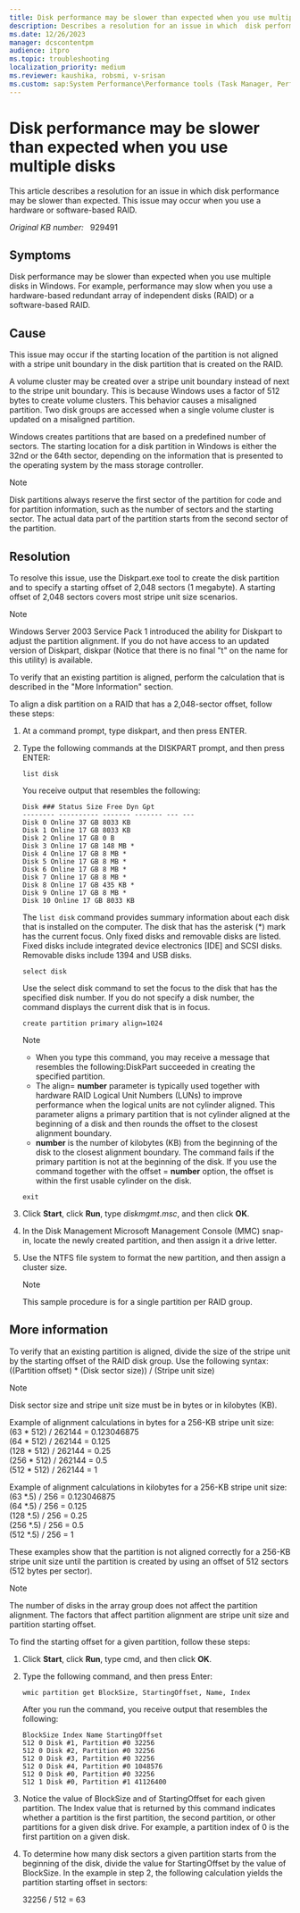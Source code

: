 ```yaml
---
title: Disk performance may be slower than expected when you use multiple disks
description: Describes a resolution for an issue in which  disk performance may be slower than expected.  This issue may occur when you use a hardware or software-based RAID.
ms.date: 12/26/2023
manager: dcscontentpm
audience: itpro
ms.topic: troubleshooting
localization_priority: medium
ms.reviewer: kaushika, robsmi, v-srisan
ms.custom: sap:System Performance\Performance tools (Task Manager, Perfmon, WSRM, and WPA), csstroubleshoot
---
```

# Disk performance may be slower than expected when you use multiple disks

This article describes a resolution for an issue in which  disk performance may be slower than expected. This issue may occur when you use a hardware or software-based RAID.

_Original KB number:_ &nbsp; 929491

## Symptoms

Disk performance may be slower than expected when you use multiple disks in Windows. For example, performance may slow when you use a hardware-based redundant array of independent disks (RAID) or a software-based RAID.

## Cause

This issue may occur if the starting location of the partition is not aligned with a stripe unit boundary in the disk partition that is created on the RAID.

A volume cluster may be created over a stripe unit boundary instead of next to the stripe unit boundary. This is because Windows uses a factor of 512 bytes to create volume clusters. This behavior causes a misaligned partition. Two disk groups are accessed when a single volume cluster is updated on a misaligned partition.

Windows creates partitions that are based on a predefined number of sectors. The starting location for a disk partition in Windows is either the 32nd or the 64th sector, depending on the information that is presented to the operating system by the mass storage controller.

> [!NOTE]
> Disk partitions always reserve the first sector of the partition for code and for partition information, such as the number of sectors and the starting sector. The actual data part of the partition starts from the second sector of the partition.

## Resolution

To resolve this issue, use the Diskpart.exe tool to create the disk partition and to specify a starting offset of 2,048 sectors (1 megabyte). A starting offset of 2,048 sectors covers most stripe unit size scenarios.

> [!NOTE]
> Windows Server 2003 Service Pack 1 introduced the ability for Diskpart to adjust the partition alignment. If you do not have access to an updated version of Diskpart, diskpar (Notice that there is no final "t" on the name for this utility) is available.

To verify that an existing partition is aligned, perform the calculation that is described in the "More Information" section.

To align a disk partition on a RAID that has a 2,048-sector offset, follow these steps:  

1. At a command prompt, type diskpart, and then press ENTER.
2. Type the following commands at the DISKPART prompt, and then press ENTER:  

   ```console
   list disk
   ```

   You receive output that resembles the following:

   ```output
   Disk ### Status Size Free Dyn Gpt  
   -------- ---------- ------- ------- --- ---  
   Disk 0 Online 37 GB 8033 KB  
   Disk 1 Online 17 GB 8033 KB
   Disk 2 Online 17 GB 0 B  
   Disk 3 Online 17 GB 148 MB *  
   Disk 4 Online 17 GB 8 MB *  
   Disk 5 Online 17 GB 8 MB *  
   Disk 6 Online 17 GB 8 MB *  
   Disk 7 Online 17 GB 8 MB *  
   Disk 8 Online 17 GB 435 KB *  
   Disk 9 Online 17 GB 8 MB *  
   Disk 10 Online 17 GB 8033 KB
   ```  

   The `list disk` command provides summary information about each disk that is installed on the computer. The disk that has the asterisk (*) mark has the current focus. Only fixed disks and removable disks are listed. Fixed disks include integrated device electronics [IDE] and SCSI disks. Removable disks include 1394 and USB disks.  

   ```console
   select disk
   ```

   Use the select disk command to set the focus to the disk that has the specified disk number. If you do not specify a disk number, the command displays the current disk that is in focus.

   ```console
   create partition primary align=1024
   ```

   > [!NOTE]  
   >
   >- When you type this command, you may receive a message that resembles the following:DiskPart succeeded in creating the specified partition.  
   >- The align= **number** parameter is typically used together with hardware RAID Logical Unit Numbers (LUNs) to improve performance when the logical units are not cylinder aligned. This parameter aligns a primary partition that is not cylinder aligned at the beginning of a disk and then rounds the offset to the closest alignment boundary.  
   >- **number** is the number of kilobytes (KB) from the beginning of the disk to the closest alignment boundary. The command fails if the primary partition is not at the beginning of the disk. If you use the command together with the offset = **number** option, the offset is within the first usable cylinder on the disk.  

   ```console
   exit
   ```

3. Click **Start**, click **Run**, type *diskmgmt.msc*, and then click **OK**.
4. In the Disk Management Microsoft Management Console (MMC) snap-in, locate the newly created partition, and then assign it a drive letter.
5. Use the NTFS file system to format the new partition, and then assign a cluster size.  

   > [!NOTE]
   > This sample procedure is for a single partition per RAID group.

## More information

To verify that an existing partition is aligned, divide the size of the stripe unit by the starting offset of the RAID disk group. Use the following syntax:  
((Partition offset) * (Disk sector size)) / (Stripe unit size)
> [!NOTE]
> Disk sector size and stripe unit size must be in bytes or in kilobytes (KB).

Example of alignment calculations in bytes for a 256-KB stripe unit size:  
(63 \* 512) / 262144 = 0.123046875  
(64 \* 512) / 262144 = 0.125  
(128 \* 512) / 262144 = 0.25  
(256 \* 512) / 262144 = 0.5  
(512 \* 512) / 262144 = 1  

Example of alignment calculations in kilobytes for a 256-KB stripe unit size:  
(63 \*.5) / 256 = 0.123046875  
(64 \*.5) / 256 = 0.125  
(128 \*.5) / 256 = 0.25  
(256 \*.5) / 256 = 0.5  
(512 \*.5) / 256 = 1  

These examples show that the partition is not aligned correctly for a 256-KB stripe unit size until the partition is created by using an offset of 512 sectors (512 bytes per sector).

> [!NOTE]
> The number of disks in the array group does not affect the partition alignment. The factors that affect partition alignment are stripe unit size and partition starting offset.

To find the starting offset for a given partition, follow these steps:  

1. Click **Start**, click **Run**, type cmd, and then click **OK**.
2. Type the following command, and then press Enter: 

   ```console
   wmic partition get BlockSize, StartingOffset, Name, Index
   ```  

   After you run the command, you receive output that resembles the following:

   ```output
   BlockSize Index Name StartingOffset  
   512 0 Disk #1, Partition #0 32256  
   512 0 Disk #2, Partition #0 32256  
   512 0 Disk #3, Partition #0 32256  
   512 0 Disk #4, Partition #0 1048576  
   512 0 Disk #0, Partition #0 32256  
   512 1 Disk #0, Partition #1 41126400
   ```

3. Notice the value of BlockSize and of StartingOffset for each given partition. The Index value that is returned by this command indicates whether a partition is the first partition, the second partition, or other partitions for a given disk drive. For example, a partition index of 0 is the first partition on a given disk.
4. To determine how many disk sectors a given partition starts from the beginning of the disk, divide the value for StartingOffset by the value of BlockSize. In the example in step 2, the following calculation yields the partition starting offset in sectors:

   32256 / 512 = 63
